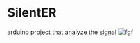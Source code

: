 # SilentER
arduino project that analyze the signal
![fgf](https://github.com/BassEstrada/SilentER/assets/25270952/aa44d099-d578-4d34-b0fb-a325ae8d3753)

